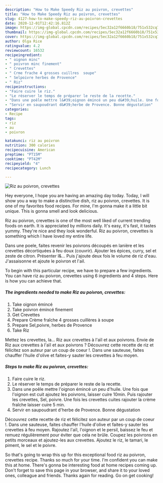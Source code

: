 ```yaml
---
description: "How to Make Speedy Riz au poivron, crevettes"
title: "How to Make Speedy Riz au poivron, crevettes"
slug: 4127-how-to-make-speedy-riz-au-poivron-crevettes
date: 2020-12-01T12:42:16.812Z
image: https://img-global.cpcdn.com/recipes/5ec32a12f6660b18/751x532cq70/riz-au-poivron-crevettes-photo-principale-de-la-recette.jpg
thumbnail: https://img-global.cpcdn.com/recipes/5ec32a12f6660b18/751x532cq70/riz-au-poivron-crevettes-photo-principale-de-la-recette.jpg
cover: https://img-global.cpcdn.com/recipes/5ec32a12f6660b18/751x532cq70/riz-au-poivron-crevettes-photo-principale-de-la-recette.jpg
author: Olga Rice
ratingvalue: 4.2
reviewcount: 16532
recipeingredient:
- " oignon minc"
- " poivron minc finement"
- " Crevettes"
- " Crme frache 4 grosses cuillres  soupe"
- " Selpoivre herbes de Provence"
- " Riz"
recipeinstructions:
- "Faire cuire le riz."
- "Le réserver le temps de préparer le reste de la recette."
- "Dans une poêle mettre l&#39;oignon émincé un peu d&#39;huile. Une fois que l&#39;oignon est cuit ajoutez les poivrons, laisser cuire 10min. Puis rajouter les crevettes, Sel, poivre. Une fois les crevettes cuites rajouter la crème fraîche laisser cuire 5 min."
- "Servir en saupoudrant d&#39;herbe de Provence. Bonne dégustation"
categories:
- Recipe
tags:
- riz
- au
- poivron

katakunci: riz au poivron 
nutrition: 300 calories
recipecuisine: American
preptime: "PT15M"
cooktime: "PT42M"
recipeyield: "4"
recipecategory: Lunch

---
```



![Riz au poivron, crevettes](https://img-global.cpcdn.com/recipes/5ec32a12f6660b18/751x532cq70/riz-au-poivron-crevettes-photo-principale-de-la-recette.jpg)

Hey everyone, I hope you are having an amazing day today. Today, I will show you a way to make a distinctive dish, riz au poivron, crevettes. It is one of my favorites food recipes. For mine, I'm gonna make it a little bit unique. This is gonna smell and look delicious.

Riz au poivron, crevettes is one of the most well liked of current trending foods on earth. It is appreciated by millions daily. It's easy, it's fast, it tastes yummy. They're nice and they look wonderful. Riz au poivron, crevettes is something which I have loved my entire life.

Dans une poele, faites revenir les poivrons découpés en lanière et les crevettes décortiquées à feu doux (couvrir). Ajouter les épices, curry, sel et zeste de citron. Présenter l&amp;… Puis j&#39;ajoute deux fois le volume de riz d&#39;eau. J&#39;assaisonne et ajoute le poivron et l&#39;ail.


To begin with this particular recipe, we have to prepare a few ingredients. You can have riz au poivron, crevettes using 6 ingredients and 4 steps. Here is how you can achieve that.

<!--inarticleads1-->

##### The ingredients needed to make Riz au poivron, crevettes:

1. Take  oignon émincé
1. Take  poivron émincé finement
1. Get  Crevettes
1. Prepare  Crème fraîche 4 grosses cuillères à soupe
1. Prepare  Sel,poivre, herbes de Provence
1. Take  Riz


Mettez les crevettes, la… Riz aux crevettes à l&#39;aïl et aux poivrons. Envie de Riz aux crevettes à l&#39;aïl et aux poivrons ? Découvrez cette recette de riz et félicitez son auteur par un coup de coeur !. Dans une sauteuse, faites chauffer l&#39;huile d&#39;olive et faites-y sauter les crevettes à feu moyen. 

<!--inarticleads2-->

##### Steps to make Riz au poivron, crevettes:

1. Faire cuire le riz.
1. Le réserver le temps de préparer le reste de la recette.
1. Dans une poêle mettre l&#39;oignon émincé un peu d&#39;huile. Une fois que l&#39;oignon est cuit ajoutez les poivrons, laisser cuire 10min. Puis rajouter les crevettes, Sel, poivre. Une fois les crevettes cuites rajouter la crème fraîche laisser cuire 5 min.
1. Servir en saupoudrant d&#39;herbe de Provence. Bonne dégustation


Découvrez cette recette de riz et félicitez son auteur par un coup de coeur !. Dans une sauteuse, faites chauffer l&#39;huile d&#39;olive et faites-y sauter les crevettes à feu moyen. Rajoutez l&#39;aïl, l&#39;oignon et le persil, baissez le feu et remuez régulièrement pour éviter que cela ne brûle. Coupez les poivrons en petits morceaux et ajoutez-les aux crevettes. Ajoutez le riz, le tamari, le piment, le sel et le poivre. 

So that's going to wrap this up for this exceptional food riz au poivron, crevettes recipe. Thanks so much for your time. I'm confident you can make this at home. There's gonna be interesting food at home recipes coming up. Don't forget to save this page in your browser, and share it to your loved ones, colleague and friends. Thanks again for reading. Go on get cooking!
